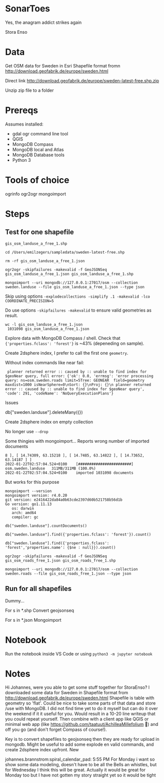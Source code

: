 # SonarToes
Yes, the anagram addict strikes again

Stora Enso

# Data
Get OSM data for Sweden in Esri Shapefile format fromn http://download.geofabrik.de/europe/sweden.html

Direct link http://download.geofabrik.de/europe/sweden-latest-free.shp.zip

Unzip zip file to a folder

# Prereqs
Assumes installed:

* gdal ogr command line tool
* QGIS
* MongoDB Compass
* MongoDB local and Atlas
* MongoDB Database tools
* Python 3

# Tools of choice
ogrinfo
ogr2ogr
mongoimport

# Steps

## Test for one shapefile

`gis_osm_landuse_a_free_1.shp`

```
cd /Users/emilzegers/sampledata/sweden-latest-free.shp

rm -rf gis_osm_landuse_a_free_1.json

ogr2ogr -skipfailures -makevalid -f GeoJSONSeq gis_osm_landuse_a_free_1.json gis_osm_landuse_a_free_1.shp

mongoimport --uri mongodb://127.0.0.1:27017/osm --collection sweden.landuse --file gis_osm_landuse_a_free_1.json --type json

```

Skip using options `-explodecollections -simplify .1 -makevalid -lco COORDINATE_PRECISION=5`

Do use options `-skipfailures -makevalid` to ensure valid geometries as result.

```
wc -l gis_osm_landuse_a_free_1.json
 1031098 gis_osm_landuse_a_free_1.json
```

Explore data with MongoDB Compass / shell. Check that `{'properties.fclass': 'forest'}` is ~43% (depeneding on sample).

Create 2dsphere index, I prefer to call the first one `geometry`.

Without index commands like near fail:

` planner returned error :: caused by :: unable to find index for $geoNear query, full error: {'ok': 0.0, 'errmsg': 'error processing query: ns=osm.sweden.roads limit=5Tree: GEONEAR  field=geometry maxdist=1000 isNearSphere=0\nSort: {}\nProj: {}\n planner returned error :: caused by :: unable to find index for $geoNear query', 'code': 291, 'codeName': 'NoQueryExecutionPlans'}`

Issues

db["sweden.landuse"].deleteMany({})

Create 2dsphere index on empty collection

No longer use `--drop`

Some thingies with mongoimport... Reports wrong number of imported documents

```
8 ], [ 14.74309, 63.15218 ], [ 14.7485, 63.14822 ], [ 14.73652, 63.14187 ] ]
2022-01-22T02:57:04.524+0100    [########################] osm.sweden.landuse   311MB/311MB (100.0%)
2022-01-22T02:57:04.524+0100    imported 1031098 documents
```

But works for this purpose

```
mongoimport --version
mongoimport version: r4.0.20
git version: e2416422da84a0b63cde2397d60b521758b56d1b
Go version: go1.11.13
   os: darwin
   arch: amd64
   compiler: gc
```

```
db["sweden.landuse"].countDocuments()

db["sweden.landuse"].find({'properties.fclass': 'forest'}).count()

db["sweden.landuse"].find({'properties.fclass': 'forest','properties.name': {$ne : null}}).count()
```

```
ogr2ogr -skipfailures -makevalid -f GeoJSONSeq gis_osm_roads_free_1.json gis_osm_roads_free_1.shp

mongoimport --uri mongodb://127.0.0.1:27017/osm --collection sweden.roads --file gis_osm_roads_free_1.json --type json
```

## Run for all shapefiles

Dummy...

For s in *.shp
Convert geojsonseq

For s in *.json
Mongoimport

# Notebook

Run the notebook inside VS Code or using `python3 -m jupyter notebook`


# Notes

Hi Johannes, were you able to get some stuff together for StoraEnso? I downloaded some data for Sweden in Shapefile format from http://download.geofabrik.de/europe/sweden.html Shapefile is table with geometry so 'flat'. Could be nice to take some parts of that data and store /use with MongoDB. I did not find time yet to do it myself but can do it over the weekend if it it useful for you. Would result in a 10-20 line writeup that you could repeat yourself. Then combine with a client app like QGIS or minimal web app (like https://github.com/taatuut/AchilleaMillefolium :slightly_smiling_face:) and off you go (and don't forget Compass of course!).

Key is to convert shapefiles to geojsonseq then they are ready for upload in mongodb. Might be useful to add some explode en valid commands, and create 2dsphere index upfront.
New

johannes.brannstrom:spiral_calendar_pad:  5:55 PM
For Monday i want so show some data modeling, doesn't have to be all the Bells an whistles, but for Wednesday I think this will be great. Actually it would be great for Monday too but I have not gotten my story straight yet so it would be tight



